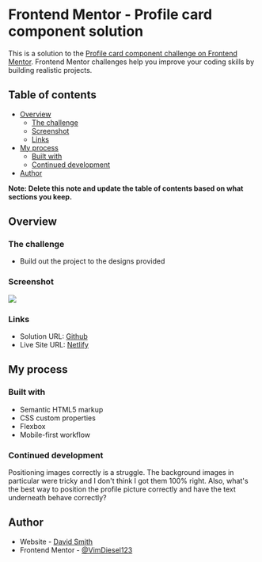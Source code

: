 # Frontend Mentor - Profile card component solution

This is a solution to the [Profile card component challenge on Frontend Mentor](https://www.frontendmentor.io/challenges/profile-card-component-cfArpWshJ). Frontend Mentor challenges help you improve your coding skills by building realistic projects.

## Table of contents

- [Overview](#overview)
  - [The challenge](#the-challenge)
  - [Screenshot](#screenshot)
  - [Links](#links)
- [My process](#my-process)
  - [Built with](#built-with)
  - [Continued development](#continued-development)
- [Author](#author)

**Note: Delete this note and update the table of contents based on what sections you keep.**

## Overview

### The challenge

- Build out the project to the designs provided

### Screenshot

![](./screenshot.jpg)

### Links

- Solution URL: [Github](https://github.com/VimDiesel123/profile-card-component-main)
- Live Site URL: [Netlify](https://zesty-elf-0474b2.netlify.app/)

## My process

### Built with

- Semantic HTML5 markup
- CSS custom properties
- Flexbox
- Mobile-first workflow

### Continued development

Positioning images correctly is a struggle. The background images in particular were tricky and I don't think I got them 100% right. Also, what's the best way to position the profile picture correctly and have the text underneath behave correctly?

## Author

- Website - [David Smith](https://www.dsmithdev.com)
- Frontend Mentor - [@VimDiesel123](https://www.frontendmentor.io/profile/VimDiesel123)
